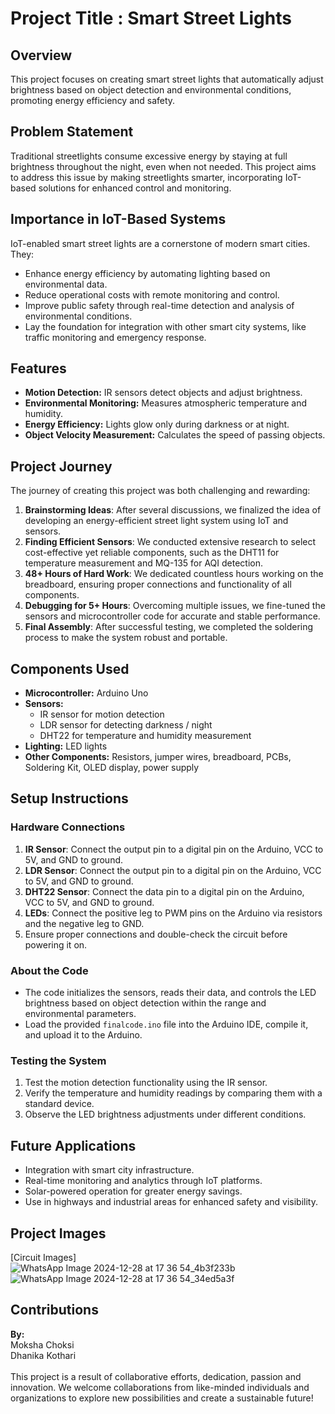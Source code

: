 # **Project Title : Smart Street Lights**

## **Overview**
This project focuses on creating smart street lights that automatically adjust brightness based on object detection and environmental conditions, promoting energy efficiency and safety.

## **Problem Statement**
Traditional streetlights consume excessive energy by staying at full brightness throughout the night, even when not needed. This project aims to address this issue by making streetlights smarter, incorporating IoT-based solutions for enhanced control and monitoring.

## **Importance in IoT-Based Systems**
IoT-enabled smart street lights are a cornerstone of modern smart cities. They:
- Enhance energy efficiency by automating lighting based on environmental data.
- Reduce operational costs with remote monitoring and control.
- Improve public safety through real-time detection and analysis of environmental conditions.
- Lay the foundation for integration with other smart city systems, like traffic monitoring and emergency response.

## **Features**
- **Motion Detection:** IR sensors detect objects and adjust brightness.
- **Environmental Monitoring:** Measures atmospheric temperature and humidity.
- **Energy Efficiency:** Lights glow only during darkness or at night.
- **Object Velocity Measurement:** Calculates the speed of passing objects.

## **Project Journey**
The journey of creating this project was both challenging and rewarding:
1. **Brainstorming Ideas**: After several discussions, we finalized the idea of developing an energy-efficient street light system using IoT and sensors.
2. **Finding Efficient Sensors**: We conducted extensive research to select cost-effective yet reliable components, such as the DHT11 for temperature measurement and MQ-135 for AQI detection.
3. **48+ Hours of Hard Work**: We dedicated countless hours working on the breadboard, ensuring proper connections and functionality of all components.
4. **Debugging for 5+ Hours**: Overcoming multiple issues, we fine-tuned the sensors and microcontroller code for accurate and stable performance.
5. **Final Assembly**: After successful testing, we completed the soldering process to make the system robust and portable.

## **Components Used**
- **Microcontroller:** Arduino Uno
- **Sensors:** 
  - IR sensor for motion detection
  - LDR sensor for detecting darkness / night 
  - DHT22 for temperature and humidity measurement
- **Lighting:** LED lights
- **Other Components:** Resistors, jumper wires, breadboard, PCBs, Soldering Kit, OLED display, power supply

## **Setup Instructions**

### **Hardware Connections**
1. **IR Sensor**: Connect the output pin to a digital pin on the Arduino, VCC to 5V, and GND to ground.
2. **LDR Sensor**: Connect the output pin to a digital pin on the Arduino, VCC to 5V, and GND to ground.
3. **DHT22 Sensor**: Connect the data pin to a digital pin on the Arduino, VCC to 5V, and GND to ground.
4. **LEDs**: Connect the positive leg to PWM pins on the Arduino via resistors and the negative leg to GND.
5. Ensure proper connections and double-check the circuit before powering it on.

### **About the Code**
- The code initializes the sensors, reads their data, and controls the LED brightness based on object detection within the range and environmental parameters.
- Load the provided `finalcode.ino` file into the Arduino IDE, compile it, and upload it to the Arduino.

### **Testing the System**
1. Test the motion detection functionality using the IR sensor.
2. Verify the temperature and humidity readings by comparing them with a standard device.
3. Observe the LED brightness adjustments under different conditions.

## **Future Applications**
- Integration with smart city infrastructure.
- Real-time monitoring and analytics through IoT platforms.
- Solar-powered operation for greater energy savings.
- Use in highways and industrial areas for enhanced safety and visibility.

## **Project Images**
[Circuit Images]
<br>
![WhatsApp Image 2024-12-28 at 17 36 54_4b3f233b](https://github.com/user-attachments/assets/f84f4385-764a-41ec-b504-14008c6cf5f5)
![WhatsApp Image 2024-12-28 at 17 36 54_34ed5a3f](https://github.com/user-attachments/assets/002290ce-7b23-4816-b0d9-17f290799205)


## **Contributions**
**By:** 
<br>
Moksha Choksi 
<br>
Dhanika Kothari  
<br>
This project is a result of collaborative efforts, dedication, passion and innovation. We welcome collaborations from like-minded individuals and organizations to explore new possibilities and create a sustainable future!

